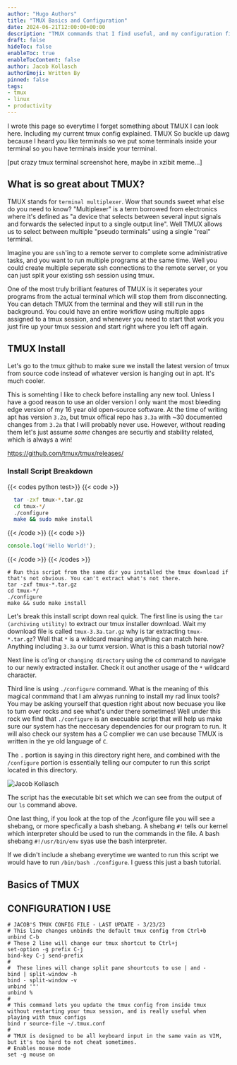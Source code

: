 ```yaml
---
author: "Hugo Authors"
title: "TMUX Basics and Configuration"
date: 2024-06-21T12:00:00+00:00
description: "TMUX commands that I find useful, and my configuration file. Let's get multiplexing."
draft: false
hideToc: false
enableToc: true
enableTocContent: false
author: Jacob Kollasch
authorEmoji: Written By
pinned: false
tags: 
- tmux
- linux
- productivity
---
```

I wrote this page so everytime I forget something about TMUX I can look here. Including my current tmux config explained. TMUX So buckle up dawg because I heard you like terminals so we put some terminals inside your terminal so you have terminals inside your terminal.

[put crazy tmux terminal screenshot here, maybe in xzibit meme...]

## What is so great about TMUX?
TMUX stands for `terminal multiplexer`. Wow that sounds sweet what else do you need to know? "Multiplexer" is a term borrowed from electronics where it's defined as "a device that selects between several input signals and forwards the selected input to a single output line". Well TMUX allows us to select between multiple "pseudo terminals" using a single "real" terminal.

Imagine you are `ssh`'ing to a remote server to complete some administrative tasks, and you want to run multiple programs at the same time. Well you could create multiple seperate ssh connections to the remote server, or you can just split your existing ssh session using tmux.

One of the most truly brilliant features of TMUX is it seperates your programs from the actual terminal which will stop them from disconnecting. You can detach TMUX from the terminal and they will still run in the background. You could have an entire workflow using multiple apps assigned to a tmux session, and whenever you need to start that work you just fire up your tmux session and start right where you left off again. 

## TMUX Install
Let's go to the tmux github to make sure we install the latest version of tmux from source code instead of whatever version is hanging out in apt. It's much cooler.

This is somehting I like to check before installing any new tool. Unless I have a good reason to use an older version I only want the most bleeding edge version of my 16 year old open-source software. At the time of writing apt has version `3.2a`, but tmux offical repo has `3.3a` with ~30 documented changes from `3.2a` that I will probably never use. However, without reading them let's just assume *some* changes are securtiy and stability related, which is always a win!

https://github.com/tmux/tmux/releases/

### Install Script Breakdown

{{< codes python test>}}
  {{< code >}}
  ```bash
    tar -zxf tmux-*.tar.gz
    cd tmux-*/
    ./configure
    make && sudo make install
  ```
  {{< /code >}}
  {{< code >}}
  ```javascript
  console.log('Hello World!');
  ```
  {{< /code >}}
{{< /codes >}}

```
# Run this script from the same dir you installed the tmux download if that's not obvious. You can't extract what's not there.
tar -zxf tmux-*.tar.gz
cd tmux-*/
./configure
make && sudo make install
```
Let's break this install script down real quick. The first line is using the `tar (archiving utility)` to extract our tmux installer download. Wait my download file is called `tmux-3.3a.tar.gz` why is tar extracting `tmux-*.tar.gz`? Well that `*` is a wildcard meaning anything can match here. Anything including `3.3a` our tumx version. What is this a bash tutorial now?

Next line is `cd`'ing or `changing directory` using the `cd` command to navigate to our newly extracted installer. Check it out another usage of the `*` wildcard character.

Third line is using `./configure` command. What is the meaning of this magical conmmand that I am alwyas running to install my rad linux tools? You may be asking yourself that question right about now becuase you like to turn over rocks and see what's under there sometimes! Well under this rock we find that `./configure` is an execuable script that will help us make sure our system has the neccesary dependencies for our program to run. It will also check our system has a C complier we can use because TMUX is written in the ye old language of `C`.

The `.` portion is saying in this directory right here, and combined with the `/configure` portion is essentially telling our computer to run this script located in this directory.

![Jacob Kollasch](/tmux-demystified-images/configure-file-1.jpg)

The script has the executable bit set which we can see from the output of our `ls` command above.

One last thing, if you look at the top of the ./configure file you will see a shebang, or more specfically a bash shebang. A shebang `#!` tells our kernel which interpreter should be used to run the commands in the file. A bash shebang `#!/usr/bin/env` syas use the bash interpreter.

If we didn't include a shebang everytime we wanted to run this script we would have to run `/bin/bash ./configure`. I guess this just a bash tutorial.

## Basics of TMUX

## CONFIGURATION I USE
```
# JACOB'S TMUX CONFIG FILE - LAST UPDATE - 3/23/23
# This line changes unbinds the default tmux config from Ctrl+b
unbind C-b
# These 2 line will change our tmux shortcut to Ctrl+j
set-option -g prefix C-j
bind-key C-j send-prefix
#
#  These lines will change split pane shourtcuts to use | and -
bind | split-window -h
bind - split-window -v
unbind '"'
unbind %
#
# This command lets you update the tmux config from inside tmux without restarting your tmux session, and is really useful when playing with tmux configs
bind r source-file ~/.tmux.conf
# 
# TMUX is designed to be all keyboard input in the same vain as VIM, but it's too hard to not cheat sometimes.
# Enables mouse mode
set -g mouse on
```